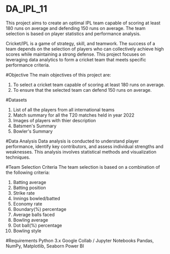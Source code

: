 # DA_IPL_11
This project aims to create an optimal IPL team capable of scoring at least 180 runs on average and defending 150 runs on average. 
The team selection is based on player statistics and performance analysis.

Cricket/IPL is a game of strategy, skill, and teamwork. The success of a team depends on the selection of players who can collectively achieve high scores while maintaining a strong defense. This project focuses on leveraging data analytics to form a cricket team that meets specific performance criteria.

#Objective
The main objectives of this project are:
1. To select a cricket team capable of scoring at least 180 runs on average.
2. To ensure that the selected team can defend 150 runs on average.

#Datasets
1. List of all the players from all international teams
2. Match summary for all the T20 matches held in year 2022
3. Images of players with thier description
4. Batsmen's Summary
5. Bowler's Summary

#Data Analysis
Data analysis is conducted to understand player performance, identify key contributors, and assess individual strengths and weaknesses. This analysis involves statistical methods and visualization techniques.

#Team Selection Criteria
The team selection is based on a combination of the following criteria:

1. Batting average
2. Batting position
3. Strike rate
4. Innings bowled/batted
5. Economy rate
6. Boundary(%) percentage
7. Average balls faced
8. Bowling average
9. Dot ball(%) percentage
10. Bowling style

#Requirements
Python 3.x
Google Collab / Jupyter Notebooks
Pandas, NumPy, Matplotlib, Seaborn
Power BI

